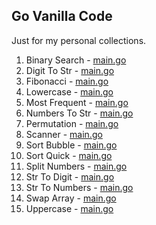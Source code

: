 ## Go Vanilla Code

Just for my personal collections.

<!-- start dictionary -->

1. Binary Search - [main.go](binary-search/main.go)
2. Digit To Str - [main.go](digit-to-str/main.go)
3. Fibonacci - [main.go](fibonacci/main.go)
4. Lowercase - [main.go](lowercase/main.go)
5. Most Frequent - [main.go](most-frequent/main.go)
6. Numbers To Str - [main.go](numbers-to-str/main.go)
7. Permutation - [main.go](permutation/main.go)
8. Scanner - [main.go](scanner/main.go)
9. Sort Bubble - [main.go](sort-bubble/main.go)
10. Sort Quick - [main.go](sort-quick/main.go)
11. Split Numbers - [main.go](split-numbers/main.go)
12. Str To Digit - [main.go](str-to-digit/main.go)
13. Str To Numbers - [main.go](str-to-numbers/main.go)
14. Swap Array - [main.go](swap-array/main.go)
15. Uppercase - [main.go](uppercase/main.go)

<!-- end dictionary -->
